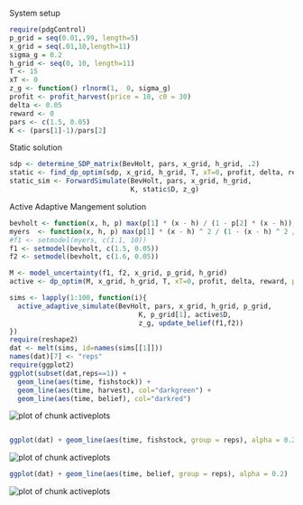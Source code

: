 




System setup 


```r
require(pdgControl)
p_grid = seq(0.01,.99, length=5) 
x_grid = seq(.01,10,length=11) 
sigma_g = 0.2
h_grid <- seq(0, 10, length=11)
T <- 15
xT <- 0
z_g <- function() rlnorm(1,  0, sigma_g) 
profit <- profit_harvest(price = 10, c0 = 30) 
delta <- 0.05
reward <- 0
pars <- c(1.5, 0.05)
K <- (pars[1]-1)/pars[2]
```




Static solution


```r
sdp <- determine_SDP_matrix(BevHolt, pars, x_grid, h_grid, .2)
static <- find_dp_optim(sdp, x_grid, h_grid, T, xT=0, profit, delta, reward)
static_sim <- ForwardSimulate(BevHolt, pars, x_grid, h_grid, 
                              K, static$D, z_g)
```




Active Adaptive Mangement solution


```r
bevholt <- function(x, h, p) max(p[1] * (x - h) / (1 - p[2] * (x - h)), 0)
myers  <- function(x, h, p) max(p[1] * (x - h) ^ 2 / (1 - (x - h) ^ 2 / p[2]), 0)
#f1 <- setmodel(myers, c(1.1, 10))
f1 <- setmodel(bevholt, c(1.5, 0.05))
f2 <- setmodel(bevholt, c(1.6, 0.05))

M <- model_uncertainty(f1, f2, x_grid, p_grid, h_grid)
active <- dp_optim(M, x_grid, h_grid, T, xT=0, profit, delta, reward, p_grid=p_grid) 
```







```r
sims <- lapply(1:100, function(i){
  active_adaptive_simulate(BevHolt, pars, x_grid, h_grid, p_grid, 
                                K, p_grid[1], active$D,
                                z_g, update_belief(f1,f2))
})
require(reshape2)
dat <- melt(sims, id=names(sims[[1]])) 
names(dat)[7] <- "reps"
require(ggplot2)
ggplot(subset(dat,reps==1)) +
  geom_line(aes(time, fishstock)) +
  geom_line(aes(time, harvest), col="darkgreen") +  
  geom_line(aes(time, belief), col="darkred")
```

![plot of chunk activeplots](http://farm7.staticflickr.com/6118/7018812821_1a13ee7380_o.png) 

```r

ggplot(dat) + geom_line(aes(time, fishstock, group = reps), alpha = 0.2)
```

![plot of chunk activeplots](http://farm7.staticflickr.com/6119/7018813153_eb76e63ef2_o.png) 

```r
ggplot(dat) + geom_line(aes(time, belief, group = reps), alpha = 0.2)
```

![plot of chunk activeplots](http://farm7.staticflickr.com/6109/7018813563_d8ca8eb756_o.png) 



